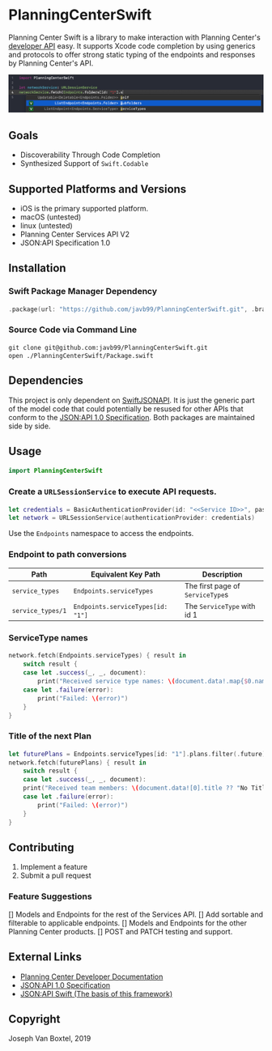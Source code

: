 # PlanningCenterSwift
Planning Center Swift is a library to make interaction with Planning Center's [developer API](https://developer.planning.center/docs/#/introduction) easy. It supports Xcode code completion by using generics and protocols to offer strong static typing of the endpoints and responses by Planning Center's API.

![Code completion is supported for endpoint completion](Documentation/endpointCodeCompletion.png)

## Goals
- Discoverability Through Code Completion
- Synthesized Support of `Swift.Codable`

## Supported Platforms and Versions

- iOS is the primary supported platform.
- macOS (untested)
- linux (untested)
- Planning Center Services API V2
- JSON:API Specification 1.0

## Installation

### Swift Package Manager Dependency
```swift
.package(url: "https://github.com/javb99/PlanningCenterSwift.git", .branch("master"))
```
### Source Code via Command Line
    git clone git@github.com:javb99/PlanningCenterSwift.git
    open ./PlanningCenterSwift/Package.swift
    
## Dependencies
This project is only dependent on [SwiftJSONAPI](https://github.com/javb99/SwiftJSONAPI). It is just the generic part of the model code that could potentially be resused for other APIs that conform to the [JSON:API 1.0 Specification](https://jsonapi.org). Both packages are maintained side by side.

## Usage
```swift
import PlanningCenterSwift
```

### Create a `URLSessionService` to execute API requests.
```swift
let credentials = BasicAuthenticationProvider(id: "<<Service ID>>", password: "<<Service Secret>>")
let network = URLSessionService(authenticationProvider: credentials)
```

Use the `Endpoints` namespace to access the endpoints.

### Endpoint to path conversions
| Path | Equivalent Key Path | Description |
| ----- | ----------------------- | -------------- |
| `service_types` | `Endpoints.serviceTypes` | The first page of `ServiceType`s |
| `service_types/1` | `Endpoints.serviceTypes[id: "1"]` | The `ServiceType` with id 1 |

### ServiceType names
```swift
network.fetch(Endpoints.serviceTypes) { result in
    switch result {
    case let .success(_, _, document):
        print("Received service type names: \(document.data!.map{$0.name})")
    case let .failure(error):
        print("Failed: \(error)")
    }
}
```
### Title of the next Plan
```swift
let futurePlans = Endpoints.serviceTypes[id: "1"].plans.filter(.future)
network.fetch(futurePlans) { result in
    switch result {
    case let .success(_, _, document):
    print("Received team members: \(document.data![0].title ?? "No Title")")
    case let .failure(error):
        print("Failed: \(error)")
    }
}
```

## Contributing
1. Implement a feature
2. Submit a pull request

### Feature Suggestions
[] Models and Endpoints for the rest of the Services API.
[] Add sortable and filterable to applicable endpoints.
[] Models and Endpoints for the other Planning Center products.
[] POST and PATCH testing and support.

## External Links
- [Planning Center Developer Documentation](https://developer.planning.center)
- [JSON:API 1.0 Specification](https://jsonapi.org)
- [JSON:API Swift (The basis of this framework)](https://github.com/javb99/SwiftJSONAPI)

## Copyright
Joseph Van Boxtel, 2019
